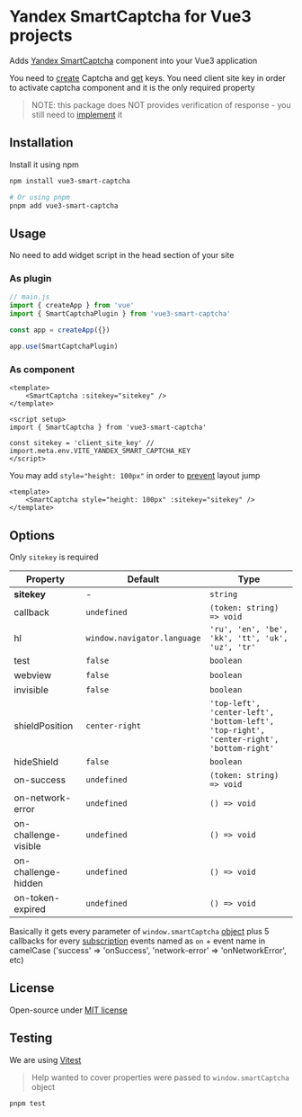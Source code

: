 # Yandex SmartCaptcha for Vue3 projects

Adds [Yandex SmartCaptcha](https://cloud.yandex.ru/docs/smartcaptcha/) component into your Vue3 application

You need to [create](https://cloud.yandex.ru/docs/smartcaptcha/operations/create-captcha) Captcha and [get](https://cloud.yandex.ru/docs/smartcaptcha/operations/get-keys) keys. You need client site key in order to activate captcha component and it is the only required property 

> NOTE: this package does NOT provides verification of response - you still need to [implement](https://cloud.yandex.ru/docs/smartcaptcha/concepts/validation) it 

## Installation

Install it using npm

```sh
npm install vue3-smart-captcha

# Or using pnpm
pnpm add vue3-smart-captcha
```

## Usage

No need to add widget script in the head section of your site

### As plugin

```js
// main.js
import { createApp } from 'vue'
import { SmartCaptchaPlugin } from 'vue3-smart-captcha'

const app = createApp({})

app.use(SmartCaptchaPlugin)
```

### As component

```vue
<template>
    <SmartCaptcha :sitekey="sitekey" />
</template>

<script setup>
import { SmartCaptcha } from 'vue3-smart-captcha'

const sitekey = 'client_site_key' // import.meta.env.VITE_YANDEX_SMART_CAPTCHA_KEY
</script>
```

You may add `style="height: 100px"` in order to [prevent](https://cloud.yandex.ru/docs/smartcaptcha/operations/advanced-method) layout jump

```vue
<template>
    <SmartCaptcha style="height: 100px" :sitekey="sitekey" />
</template>
```

## Options

Only `sitekey` is required

| Property             | Default                     | Type                                                                                         |
|----------------------|-----------------------------|----------------------------------------------------------------------------------------------|
| **sitekey**          |  -                          | `string`                                                                                     |
| callback             | `undefined`                 | `(token: string) => void`                                                                    |
| hl                   | `window.navigator.language` | `'ru', 'en', 'be', 'kk', 'tt', 'uk', 'uz', 'tr'`                                             |
| test                 | `false`                     | `boolean`                                                                                    |
| webview              | `false`                     | `boolean`                                                                                    |
| invisible            | `false`                     | `boolean`                                                                                    |
| shieldPosition       | `center-right`              | `'top-left', 'center-left', 'bottom-left', 'top-right', 'center-right', 'bottom-right'`      | 
| hideShield           | `false`                     | `boolean`                                                                                    |
| on-success           | `undefined`                 | `(token: string) => void`                                                                    |
| on-network-error     | `undefined`                 | `() => void`                                                                                 |
| on-challenge-visible | `undefined`                 | `() => void`                                                                                 |
| on-challenge-hidden  | `undefined`                 | `() => void`                                                                                 |
| on-token-expired     | `undefined`                 | `() => void`                                                                                 |

Basically it gets every parameter of `window.smartCaptcha` [object](https://cloud.yandex.ru/docs/smartcaptcha/concepts/widget-methods#methods) plus 5 callbacks for every [subscription](https://cloud.yandex.ru/docs/smartcaptcha/concepts/widget-methods#subscribe) events named as `on` + event name in camelCase ('success' => 'onSuccess', 'network-error' => 'onNetworkError', etc)

## License

Open-source under [MIT license](LICENSE)

## Testing

We are using [Vitest](https://vitest.dev/guide/)

> Help wanted to cover properties were passed to `window.smartCaptcha` object

```sh
pnpm test
```
